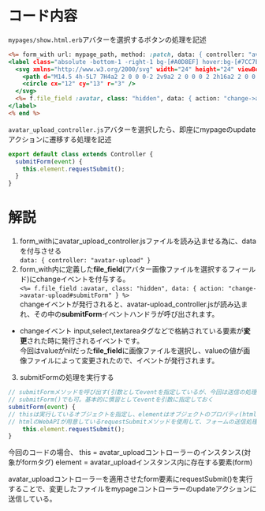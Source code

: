 # コード内容
`mypages/show.html.erb`アバターを選択するボタンの処理を記述
```ruby:mypages/show.html.erb
<%= form_with url: mypage_path, method: :patch, data: { controller: "avatar-upload" } do |f| %>
<label class="absolute -bottom-1 -right-1 bg-[#A0D8EF] hover:bg-[#7CC7E8] text-white p-2 rounded-full cursor-pointer shadow-lg">
  <svg xmlns="http://www.w3.org/2000/svg" width="24" height="24" viewBox="0 0 24 24" fill="none" stroke="currentColor" stroke-width="2" stroke-linecap="round" stroke-linejoin="round" class="w-4 h-4">
    <path d="M14.5 4h-5L7 7H4a2 2 0 0 0-2 2v9a2 2 0 0 0 2 2h16a2 2 0 0 0 2-2V9a2 2 0 0 0-2-2h-3l-2.5-3z" />
    <circle cx="12" cy="13" r="3" />
  </svg>
  <%= f.file_field :avatar, class: "hidden", data: { action: "change->avatar-upload#submitForm" } %>
</label>
<% end %>
```
`avatar_upload_controller.js`アバターを選択したら、即座にmypageのupdateアクションに遷移する処理を記述
```javascript:avatar_upload_controller.js
export default class extends Controller {
  submitForm(event) {
    this.element.requestSubmit();
  }
}
```
# 解説
1. form_withにavatar_upload_controller.jsファイルを読み込ませる為に、dataを付与させる<br>
`data: { controller: "avatar-upload" }`
2. form_with内に定義した**file_field**(アバター画像ファイルを選択するフィールド)にchangeイベントを付与する。<br>
`<%= f.file_field :avatar, class: "hidden", data: { action: "change->avatar-upload#submitForm" } %>`<br>
changeイベントが発行されると、avatar-upload_controller.jsが読み込まれ、その中の**submitForm**イベントハンドラが呼び出されます。
- changeイベント
input,select,textareaタグなどで格納されている要素が**変更**された時に発行されるイベントです。<br>
今回はvalueがnilだった**file_field**に画像ファイルを選択し、valueの値が画像ファイルによって変更されたので、イベントが発行されます。

3. submitFormの処理を実行する<br>
```javascript:avatar_upload_controller.js
// submitFormメソッドを呼び出す(引数としてeventを指定しているが、今回は送信の処理を実行したいだけなので空白でも問題なし。)
// submitForm()でも可。基本的に慣習としてeventを引数に指定しておく
submitForm(event) {
// thisは実行しているオブジェクトを指定し、elementはオブジェクトのプロバティ(html要素)を示している。
// htmlのWebAPIが用意しているrequestSubmitメソッドを使用して、フォームの送信処理を実行する
    this.element.requestSubmit();
}
```
今回のコードの場合、
this = avatar_uploadコントローラーのインスタンス(対象がformタグ)
element = avatar_uploadインスタンス内に存在する要素(form)

avatar_uploadコントローラーを適用させたform要素にrequestSubmit()を実行することで、変更したファイルをmypageコントローラーのupdateアクションに送信している。
